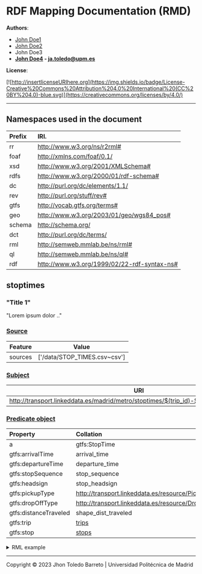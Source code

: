 # RDF Mapping Documentation (RMD)

**Authors**:

* [John Doe1 ](John_Doe2@upm.es)
* [John Doe2](John_Doe2@upm.es)
* John Doe3
* **[John Doe4](https://github.com/jatoledo) - [ja.toledo@upm.es](mailto:ja.toledo@upm.es)**

**License**:

[![http://insertlicenseURIhere.org](https://img.shields.io/badge/License-Creative%20Commons%20Attribution%204.0%20International%20(CC%20BY%204.0)-blue.svg)](https://creativecommons.org/licenses/by/4.0/)

------




## **Namespaces used in the document** 

| Prefix | IRI.                                        |
| :----- | :------------------------------------------ |
| rr     | http://www.w3.org/ns/r2rml#                 |
| foaf   | http://xmlns.com/foaf/0.1/                  |
| xsd    | http://www.w3.org/2001/XMLSchema#           |
| rdfs   | http://www.w3.org/2000/01/rdf-schema#       |
| dc     | http://purl.org/dc/elements/1.1/            |
| rev    | http://purl.org/stuff/rev#                  |
| gtfs   | http://vocab.gtfs.org/terms#                |
| geo    | http://www.w3.org/2003/01/geo/wgs84_pos#    |
| schema | http://schema.org/                          |
| dct    | http://purl.org/dc/terms/                   |
| rml    | http://semweb.mmlab.be/ns/rml#              |
| ql     | http://semweb.mmlab.be/ns/ql#               |
| rdf    | http://www.w3.org/1999/02/22-rdf-syntax-ns# |

## stoptimes

### "Title 1"

"Lorem ipsum dolor .."

### [Source](https://rml.io/specs/rml/#logical-source)

| Feature | Value                        |
| ------- | ---------------------------- |
| sources | ['/data/STOP_TIMES.csv~csv'] |

### [Subject](https://rml.io/specs/rml/#subject-map)

| URI                                                          |
| ------------------------------------------------------------ |
| http://transport.linkeddata.es/madrid/metro/stoptimes/$(trip_id)-$(stop_id)-$(arrival_time) |

### [Predicate object](https://rml.io/specs/rml/#predicate-object-map)

| Property       |                Collation                |                param1                |                param2                |                condition                |
| :----------- | :----------------------------------  | -----------------------------------  | -----------------------------------  | -----------------------------------  |
| a     | gtfs:StopTime |  |  |  |
| gtfs:arrivalTime     | arrival_time                                                 |  |  |  |
| gtfs:departureTime     | departure_time |  |  |  |
| gtfs:stopSequence     | stop_sequence |  |  |  |
| gtfs:headsign     | stop_headsign |  |  |  |
| gtfs:pickupType     | http://transport.linkeddata.es/resource/PickupType/$(pickup_type) |  |  |  |
| gtfs:dropOffType     | http://transport.linkeddata.es/resource/DropOffType/$(drop_off_type) |  |  |  |
| gtfs:distanceTraveled     | shape_dist_traveled |  |  |  |
| gtfs:trip | [trips](##trips) | <span style="color:blue">trip_id</span> | <span style="color:blue">trip_id</span> | <span style="color:red">equal</span> |
| gtfs:stop | [stops](##trips) | <span style="color:blue">stop_id</span> | <span style="color:blue">stop_id</span> | <span style="color:red">equal</span> |

<details>
  <summary>RML example</summary>

  ```java
<stoptimes_0> a rr:TriplesMap;

	rml:logicalSource [
		a rml:LogicalSource;
		rml:source "/data/STOP_TIMES.csv";
		rml:referenceFormulation ql:CSV
	];
	rr:subjectMap [
		a rr:SubjectMap;
		rr:template "http://transport.linkeddata.es/madrid/metro/stoptimes/{trip_id}-{stop_id}-{arrival_time}";
	];
	rr:predicateObjectMap [
		rr:predicateMap [
			a rr:PredicateMap;
			rr:constant rdf:type;
		];
		rr:objectMap [
			a rr:ObjectMap;
			rr:constant gtfs:StopTime;
		];
	].
  ```
</details>





----

Copyright © 2023 Jhon Toledo Barreto | Universidad Politécnica de Madrid

